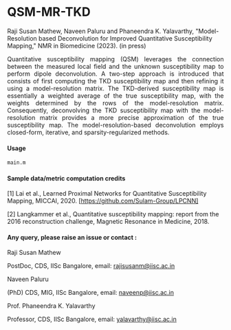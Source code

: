 # QSM-MR-TKD

Raji Susan Mathew, Naveen Paluru and Phaneendra K. Yalavarthy, "Model-Resolution based Deconvolution for Improved Quantitative Susceptibility Mapping," NMR in Biomedicine (2023). (in press)

<p align="justify" markdown="1">
Quantitative susceptibility mapping (QSM) leverages the connection between the measured local field and the unknown susceptibility map to perform dipole deconvolution. A two-step approach is introduced that consists of first computing the TKD susceptibility map and then refining it using a model-resolution matrix. The TKD-derived susceptibility map is essentially a weighted average of the true susceptibility map, with the weights determined by the rows of the model-resolution matrix. Consequently, deconvolving the TKD susceptibility map with the model-resolution matrix provides a more precise approximation of the true susceptibility map. The model-resolution-based deconvolution employs closed-form, iterative, and sparsity-regularized methods.

#### Usage
```md
main.m
```

#### Sample data/metric computation credits
[1] Lai et al., Learned Proximal Networks for Quantitative Susceptibility Mapping, MICCAI, 2020. [https://github.com/Sulam-Group/LPCNN]

[2] Langkammer et al., Quantitative susceptibility mapping: report from the 2016 reconstruction challenge, Magnetic Resonance in Medicine, 2018. 

#### Any query, please raise an issue or contact :

Raji Susan Mathew

PostDoc, CDS, IISc Bangalore, email: rajisusanm@iisc.ac.in

Naveen Paluru

(PhD) CDS, MIG, IISc Bangalore, email: naveenp@iisc.ac.in

Prof. Phaneendra K. Yalavarthy

Professor, CDS, IISc Bangalore, email: yalavarthy@iisc.ac.in
